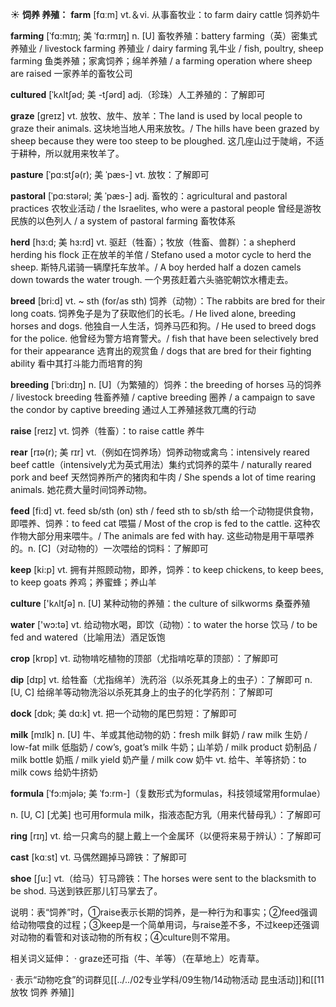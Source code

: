 ☀ <span class="category">**饲养 养殖：**</span>
<span class="vocabulary">**farm**</span> [fɑːm] 
<span class="definition">vt.＆vi. 从事畜牧业：</span>to farm dairy cattle 饲养奶牛
                      
<span class="vocabulary">**farming**</span> [ˈfɑ:mɪŋ; 美 ˈfɑ:rmɪŋ]
<span class="definition">n. [U] 畜牧养殖：</span>battery farming（英）密集式养殖业 / livestock farming 养殖业 / dairy farming 乳牛业 / fish, poultry, sheep farming 鱼类养殖；家禽饲养；绵羊养殖 / a farming operation where sheep are raised 一家养羊的畜牧公司
           
<span class="vocabulary">**cultured**</span> [ˈkʌltʃəd; 美 -tʃərd]
<span class="definition">adj.（珍珠）人工养殖的：</span>了解即可

<span class="vocabulary">**graze**</span> [greɪz]
<span class="definition">vt. 放牧、放牛、放羊：</span>The land is used by local people to graze their animals. 这块地当地人用来放牧。/ The hills have been grazed by sheep because they were too steep to be ploughed. 这几座山过于陡峭，不适于耕种，所以就用来牧羊了。           

<span class="vocabulary">**pasture**</span> [ˈpɑ:stʃə(r); 美 ˈpæs-]
<span class="definition">vt. 放牧：</span>了解即可
           
<span class="vocabulary">**pastoral**</span> [ˈpɑ:stərəl; 美 ˈpæs-]
<span class="definition">adj. 畜牧的：</span>agricultural and pastoral practices 农牧业活动 / the Israelites, who were a pastoral people 曾经是游牧民族的以色列人 / a system of pastoral farming 畜牧体系
        
<span class="vocabulary">**herd**</span> [hɜ:d; 美 hɜ:rd]
<span class="definition">vt. 驱赶（牲畜）；牧放（牲畜、兽群）：</span>a shepherd herding his flock 正在放羊的羊倌 / Stefano used a motor cycle to herd the sheep. 斯特凡诺骑一辆摩托车放羊。/ A boy herded half a dozen camels down towards the water trough. 一个男孩赶着六头骆驼朝饮水槽走去。

<span class="vocabulary">**breed**</span> [bri:d]
<span class="definition">vt. ~ sth (for/as sth) 饲养（动物）：</span>The rabbits are bred for their long coats. 饲养兔子是为了获取他们的长毛。/ He lived alone, breeding horses and dogs. 他独自一人生活，饲养马匹和狗。/ He used to breed dogs for the police. 他曾经为警方培育警犬。/ fish that have been selectively bred for their appearance 选育出的观赏鱼 / dogs that are bred for their fighting ability 看中其打斗能力而培育的狗
           
<span class="vocabulary">**breeding**</span> [ˈbri:dɪŋ]
<span class="definition">n. [U]（为繁殖的）饲养：</span>the breeding of horses 马的饲养 / livestock breeding 牲畜养殖 / captive breeding 圈养 / a campaign to save the condor by captive breeding 通过人工养殖拯救兀鹰的行动

<span class="vocabulary">**raise**</span> [reɪz] 
<span class="definition">vt. 饲养（牲畜）：</span>to raise cattle 养牛
           
<span class="vocabulary">**rear**</span> [rɪə(r); 美 rɪr]
<span class="definition">vt.（例如在饲养场）饲养动物或禽鸟：</span>intensively reared beef cattle（intensively尤为英式用法）集约式饲养的菜牛 / naturally reared pork and beef 天然饲养所产的猪肉和牛肉 / She spends a lot of time rearing animals. 她花费大量时间饲养动物。

<span class="vocabulary">**feed**</span> [fi:d] 
<span class="definition">vt. feed sb/sth (on) sth / feed sth to sb/sth 给一个动物提供食物，即喂养、饲养：</span>to feed cat 喂猫 / Most of the crop is fed to the cattle. 这种农作物大部分用来喂牛。/ The animals are fed with hay. 这些动物是用干草喂养的。<span class="definition">n. [C]（对动物的）一次喂给的饲料：</span>了解即可

<span class="vocabulary">**keep**</span> [ki:p] 
<span class="definition">vt. 拥有并照顾动物，即养，饲养：</span>to keep chickens, to keep bees, to keep goats 养鸡；养蜜蜂；养山羊

<span class="vocabulary">**culture**</span> ['kʌltʃə] 
<span class="definition">n. [U] 某种动物的养殖：</span>the culture of silkworms 桑蚕养殖

<span class="vocabulary">**water**</span> ['wɔ:tə] 
<span class="definition">vt. 给动物水喝，即饮（动物）：</span>to water the horse 饮马 / to be fed and watered（比喻用法）酒足饭饱

<span class="vocabulary">**crop**</span> [krɒp] 
<span class="definition">vt. 动物啃吃植物的顶部（尤指啃吃草的顶部）：</span>了解即可

<span class="vocabulary">**dip**</span> [dɪp] 
<span class="definition">vt. 给牲畜（尤指绵羊）洗药浴（以杀死其身上的虫子）：</span>了解即可 <span class="definition">n. [U, C] 给绵羊等动物洗浴以杀死其身上的虫子的化学药剂：</span>了解即可
           
<span class="vocabulary">**dock**</span> [dɒk; 美 dɑ:k]
<span class="definition">vt. 把一个动物的尾巴剪短：</span>了解即可

<span class="vocabulary">**milk**</span> [mɪlk] 
<span class="definition">n. [U] 牛、羊或其他动物的奶：</span>fresh milk 鲜奶 / raw milk 生奶 / low-fat milk 低脂奶 / cow’s, goat’s milk 牛奶；山羊奶 / milk product 奶制品 / milk bottle 奶瓶 / milk yield 奶产量 / milk cow 奶牛 <span class="definition">vt. 给牛、羊等挤奶：</span>to milk cows 给奶牛挤奶
           
<span class="vocabulary">**formula**</span> [ˈfɔ:mjələ; 美 ˈfɔ:rm-]（复数形式为formulas，科技领域常用formulae）

<span class="definition">n. [U, C] [尤美] 也可用formula milk，指液态配方乳（用来代替母乳）：</span>了解即可

<span class="vocabulary">**ring**</span> [rɪŋ] 
<span class="definition">vt. 给一只禽鸟的腿上戴上一个金属环（以便将来易于辨认）：</span>了解即可

<span class="vocabulary">**cast**</span> [kɑːst] 
<span class="definition">vt. 马偶然踢掉马蹄铁：</span>了解即可

<span class="vocabulary">**shoe**</span> [ʃu:] 
<span class="definition">vt.（给马）钉马蹄铁：</span>The horses were sent to the blacksmith to be shod. 马送到铁匠那儿钉马掌去了。

说明：表“饲养”时，①raise表示长期的饲养，是一种行为和事实；②feed强调给动物喂食的过程；③keep是一个简单用词，与raise差不多，不过keep还强调对动物的看管和对该动物的所有权；④culture则不常用。

相关词义延伸：
· graze还可指（牛、羊等）（在草地上）吃青草。

· 表示“动物吃食”的词群见[[../../02专业学科/09生物/14动物活动 昆虫活动]]和[[11放牧 饲养 养殖]]
